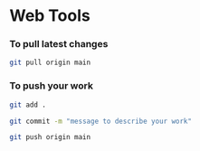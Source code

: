 # Web Tools

### To pull latest changes

```bash
git pull origin main
```

### To push your work

```bash
git add .

git commit -m "message to describe your work"

git push origin main

```